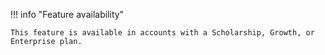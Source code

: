 !!! info "Feature availability"

    This feature is available in accounts with a Scholarship, Growth, or Enterprise plan.